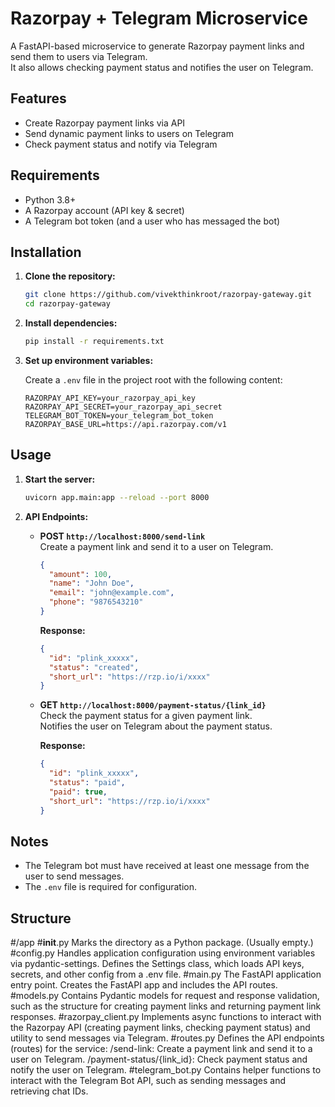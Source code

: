# Razorpay + Telegram Microservice

A FastAPI-based microservice to generate Razorpay payment links and send them to users via Telegram.  
It also allows checking payment status and notifies the user on Telegram.

## Features

- Create Razorpay payment links via API
- Send dynamic payment links to users on Telegram
- Check payment status and notify via Telegram

## Requirements

- Python 3.8+
- A Razorpay account (API key & secret)
- A Telegram bot token (and a user who has messaged the bot)

## Installation

1. **Clone the repository:**
   ```sh
   git clone https://github.com/vivekthinkroot/razorpay-gateway.git
   cd razorpay-gateway
   ```

2. **Install dependencies:**
   ```sh
   pip install -r requirements.txt
   
   ```

3. **Set up environment variables:**

   Create a `.env` file in the project root with the following content:
   ```env
   RAZORPAY_API_KEY=your_razorpay_api_key
   RAZORPAY_API_SECRET=your_razorpay_api_secret
   TELEGRAM_BOT_TOKEN=your_telegram_bot_token
   RAZORPAY_BASE_URL=https://api.razorpay.com/v1
   ```

## Usage

1. **Start the server:**
   ```sh
   uvicorn app.main:app --reload --port 8000
   ```

2. **API Endpoints:**

   - **POST `http://localhost:8000/send-link`**  
     Create a payment link and send it to a user on Telegram.
     ```json
     {
       "amount": 100,
       "name": "John Doe",
       "email": "john@example.com",
       "phone": "9876543210"
     }
     ```
     **Response:**
     ```json
     {
       "id": "plink_xxxxx",
       "status": "created",
       "short_url": "https://rzp.io/i/xxxx"
     }
     ```

   - **GET `http://localhost:8000/payment-status/{link_id}`**  
     Check the payment status for a given payment link.  
     Notifies the user on Telegram about the payment status.

     **Response:**
     ```json
     {
       "id": "plink_xxxxx",
       "status": "paid",
       "paid": true,
       "short_url": "https://rzp.io/i/xxxx"
     }
     ```

## Notes

- The Telegram bot must have received at least one message from the user to send messages.
- The `.env` file is required for configuration.

## Structure
#/app
#__init__.py
Marks the directory as a Python package. (Usually empty.)
#config.py
Handles application configuration using environment variables via pydantic-settings. Defines the Settings class, which loads API keys, secrets, and other config from a .env file.
#main.py
The FastAPI application entry point. Creates the FastAPI app and includes the API routes.
#models.py
Contains Pydantic models for request and response validation, such as the structure for creating payment links and returning payment link responses.
#razorpay_client.py
Implements async functions to interact with the Razorpay API (creating payment links, checking payment status) and utility to send messages via Telegram.
#routes.py
Defines the API endpoints (routes) for the service:
/send-link: Create a payment link and send it to a user on Telegram.
/payment-status/{link_id}: Check payment status and notify the user on Telegram.
#telegram_bot.py
Contains helper functions to interact with the Telegram Bot API, such as sending messages and retrieving chat IDs.



